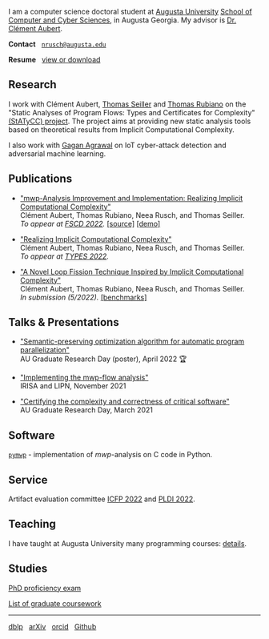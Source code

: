 I am a computer science doctoral student at [Augusta University][AU]
[School of Computer and Cyber Sciences][CCS], in Augusta Georgia. My advisor is
[Dr. Clément Aubert][CA].

**Contact** &nbsp; [`nrusch@augusta.edu`][@]

**Resume** &nbsp; [view or download][CV]

## Research

I work with Clément Aubert, [Thomas Seiller][TS] and [Thomas Rubiano][TR] on the
"Static Analyses of Program Flows: Types and Certificates for Complexity" [(StATyCC) project][STATYCC]. 
The project aims at providing new static analysis tools based on theoretical results from Implicit Computational Complexity.

I also work with [Gagan Agrawal][GA] on IoT cyber-attack detection and adversarial machine learning.

## Publications

- ["mwp-Analysis Improvement and Implementation: Realizing Implicit Computational Complexity"](https://hal.archives-ouvertes.fr/hal-03596285)
  <br/>Clément Aubert, Thomas Rubiano, Neea Rusch, and Thomas Seiller.
  <br/>_To appear at [FSCD 2022](https://www.cs.tau.ac.il/~nachumd/FSCD/)._ [[source]][PYMWP] [[demo]](https://statycc.github.io/pymwp/demo/)

- ["Realizing Implicit Computational Complexity"](https://hal.archives-ouvertes.fr/hal-03603510)
  <br/>Clément Aubert, Thomas Rubiano, Neea Rusch, and Thomas Seiller.
  <br/>_To appear at [TYPES 2022](https://types22.inria.fr/)._

- ["A Novel Loop Fission Technique Inspired by Implicit Computational Complexity"](https://hal.archives-ouvertes.fr/hal-03669387)
  <br/>Clément Aubert, Thomas Rubiano, Neea Rusch, and Thomas Seiller.
  <br/>_In submission (5/2022)._ [[benchmarks]](https://github.com/statycc/icc-fission)


## Talks & Presentations                                                                                                                                                         

- ["Semantic-preserving optimization algorithm for automatic program parallelization"](./posts/2022-graduate-research-day)<br/>AU Graduate Research Day (poster), April 2022 🏆 

- ["Implementing the mwp-flow analysis"](./posts/2021-implementing-the-mwp-flow-analysis)<br/>IRISA and LIPN, November 2021                                                     

- ["Certifying the complexity and correctness of critical software"](./posts/2021-graduate-research-day)<br/>AU Graduate Research Day, March 2021                               

## Software

[`pymwp`][PYMWP] - implementation of _mwp_-analysis on C code in Python.

## Service

Artifact evaluation committee [ICFP 2022](https://icfp22.sigplan.org/track/icfp-2022-artifact-evaluation) and
[PLDI 2022](https://pldi22.sigplan.org/committee/pldi-2022-PLDI-Research-Artifacts-artifact-evaluation-committee).

## Teaching

I have taught at Augusta University many programming courses: [details](./posts/teaching).

## Studies

[PhD proficiency exam](./posts/exam)

[List of graduate coursework](./posts/coursework)

---

[dblp](https://dblp.org/pid/296/3722) &nbsp;
[arXiv](https://arxiv.org/search/?query=Rusch%2C+Neea&searchtype=author) &nbsp;
[orcid](https://orcid.org/0000-0002-7354-5330) &nbsp;
[Github](https://github.com/nkrusch)

[AU]: https://www.augusta.edu/

[CCS]: https://www.augusta.edu/ccs/

[CA]: https://spots.augusta.edu/caubert/

[GA]: https://www.augusta.edu/faculty/directory/view.php?id=GAGRAWAL

[CV]: ./cv.pdf

[@]: mailto:nrusch@augusta.edu

[TS]: https://www.seiller.org/

[TR]: https://people.irisa.fr/Thomas.Rubiano/

[STATYCC]: https://spots.augusta.edu/caubert/research/statycc/

[1301]: https://csci-1301.github.io/about.html

[PYMWP]: https://github.com/statycc/pymwp